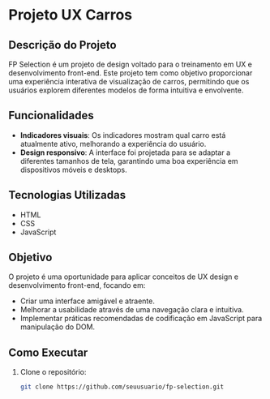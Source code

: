 # Projeto UX Carros

## Descrição do Projeto

FP Selection é um projeto de design voltado para o treinamento em UX e desenvolvimento front-end. Este projeto tem como objetivo proporcionar uma experiência interativa de visualização de carros, permitindo que os usuários explorem diferentes modelos de forma intuitiva e envolvente.

## Funcionalidades

- **Indicadores visuais**: Os indicadores mostram qual carro está atualmente ativo, melhorando a experiência do usuário.
- **Design responsivo**: A interface foi projetada para se adaptar a diferentes tamanhos de tela, garantindo uma boa experiência em dispositivos móveis e desktops.

## Tecnologias Utilizadas

- HTML
- CSS
- JavaScript

## Objetivo

O projeto é uma oportunidade para aplicar conceitos de UX design e desenvolvimento front-end, focando em:

- Criar uma interface amigável e atraente.
- Melhorar a usabilidade através de uma navegação clara e intuitiva.
- Implementar práticas recomendadas de codificação em JavaScript para manipulação do DOM.

## Como Executar

1. Clone o repositório:
   ```bash
   git clone https://github.com/seuusuario/fp-selection.git
